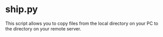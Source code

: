 # ship.py
This script allows you to copy files from the local directory on your PC to the directory on your remote server.
